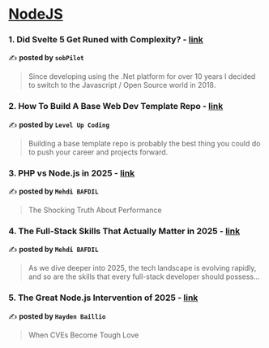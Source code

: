 
<h1><a href=https://medium.com/tag/nodejs/recommended target="_blank" rel="noopener noreferrer">NodeJS</a></h1>
<h3>1. Did Svelte 5 Get Runed with Complexity? - <a href="https://medium.com/@steve-sob/did-svelte-5-get-runed-with-complexity-cbeda34b9feb" target="_blank" rel="noopener noreferrer">link</a></h3>

✍️ **posted by `sobPilot`**

<blockquote>Since developing using the .Net platform for over 10 years I decided to switch to the Javascript / Open Source world in 2018.</blockquote>

<h3>2. How To Build A Base Web Dev Template Repo - <a href="https://medium.com/gitconnected/how-to-build-a-base-web-dev-template-repo-d4172ebfa915" target="_blank" rel="noopener noreferrer">link</a></h3>

✍️ **posted by `Level Up Coding`**

<blockquote>Building a base template repo is probably the best thing you could do to push your career and projects forward.</blockquote>

<h3>3. PHP vs Node.js in 2025 - <a href="https://medium.com/@mehdibafdil/php-vs-node-js-in-2025-d643a974e4bb" target="_blank" rel="noopener noreferrer">link</a></h3>

✍️ **posted by `Mehdi BAFDIL`**

<blockquote>The Shocking Truth About Performance</blockquote>

<h3>4. The Full-Stack Skills That Actually Matter in 2025 - <a href="https://medium.com/@mehdibafdil/the-full-stack-skills-that-actually-matter-in-2025-5d80f7f99ca9" target="_blank" rel="noopener noreferrer">link</a></h3>

✍️ **posted by `Mehdi BAFDIL`**

<blockquote>As we dive deeper into 2025, the tech landscape is evolving rapidly, and so are the skills that every full-stack developer should possess…</blockquote>

<h3>5. The Great Node.js Intervention of 2025 - <a href="https://medium.com/@haydengpt/the-great-node-js-intervention-of-2025-24821f8d0cec" target="_blank" rel="noopener noreferrer">link</a></h3>

✍️ **posted by `Hayden Baillio`**

<blockquote>When CVEs Become Tough Love</blockquote>

